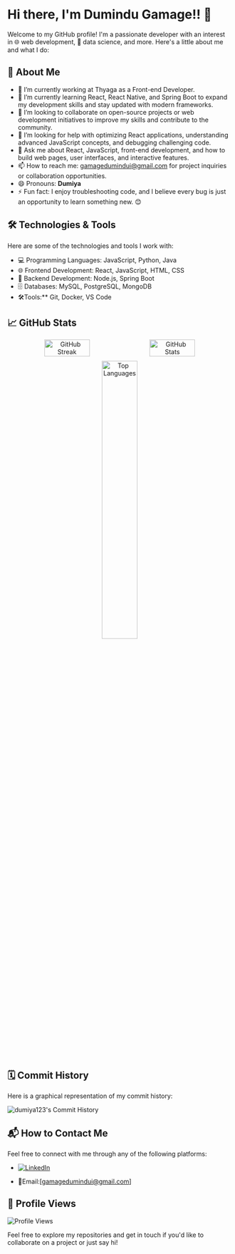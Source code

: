 # Hi there, I'm Dumindu Gamage!! 👋

Welcome to my GitHub profile! I'm a passionate developer with an interest in 🌐 web development, 🧠 data science, and more. Here's a little about me and what I do:

## 🚀 About Me

- 🔭 I’m currently working at Thyaga as a Front-end Developer.
- 🌱 I’m currently learning React, React Native, and Spring Boot to expand my development skills and stay updated with modern frameworks.
- 👯  I’m looking to collaborate on open-source projects or web development initiatives to improve my skills and contribute to the community.
- 🤔  I’m looking for help with optimizing React applications, understanding advanced JavaScript concepts, and debugging challenging code.
- 💬  Ask me about React, JavaScript, front-end development, and how to build web pages, user interfaces, and interactive features.
- 📫 How to reach me: gamagedumindui@gmail.com for project inquiries or collaboration opportunities.
- 😄 Pronouns: **Dumiya**
- ⚡ Fun fact: I enjoy troubleshooting code, and I believe every bug is just an opportunity to learn something new. 😊

## 🛠️ Technologies & Tools

Here are some of the technologies and tools I work with:

- 💻 Programming Languages: JavaScript, Python, Java
- 🌐 Frontend Development: React, JavaScript, HTML, CSS
- 🔧 Backend Development: Node.js, Spring Boot
- 🗄️ Databases: MySQL, PostgreSQL, MongoDB
- 🛠️Tools:** Git, Docker, VS Code

## 📈 GitHub Stats

<div style="text-align: center;">
  <div style="display: flex; justify-content: center; gap: 10px;">
    <img src="https://github-readme-streak-stats.herokuapp.com/?user=dumiya123&theme=radical" alt="GitHub Streak" style="width: 45%;" />
    <img src="https://github-readme-stats.vercel.app/api?username=dumiya123&show_icons=true&theme=radical" alt="GitHub Stats" style="width: 45%;" />
  </div>
  <div style="margin-top: 10px;">
    <img src="https://github-readme-stats.vercel.app/api/top-langs/?username=dumiya123&layout=compact&theme=radical" alt="Top Languages" style="width: 40%;" />
  </div>
</div>

## 🗓️ Commit History

Here is a graphical representation of my commit history:

![dumiya123's Commit History](https://github-readme-stats.vercel.app/api?username=dumiya123&show_icons=true&theme=radical&include_all_commits=true)

## 📬 How to Contact Me

Feel free to connect with me through any of the following platforms:

- [![LinkedIn](https://img.shields.io/badge/LinkedIn-blue?style=flat&logo=linkedin&logoColor=white)](www.linkedin.com/in/dumindu-gamage-610b24252)
<!-- [![Twitter](https://img.shields.io/badge/Twitter-blue?style=flat&logo=twitter&logoColor=white)](https://twitter.com/dumiya123)--!>
<!-- - [![Website](https://img.shields.io/badge/Website-blue?style=flat&logo=google-chrome&logoColor=white)](https://your-website.com) -->

- 📧Email:[gamagedumindui@gmail.com]

## 👀 Profile Views

![Profile Views](https://komarev.com/ghpvc/?username=dumiya123&color=blue)

Feel free to explore my repositories and get in touch if you'd like to collaborate on a project or just say hi!
